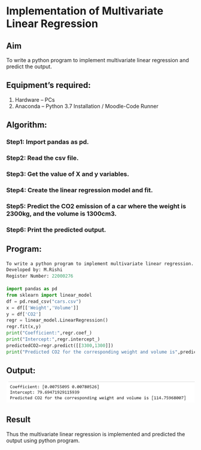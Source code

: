 # Implementation of Multivariate Linear Regression
## Aim
To write a python program to implement multivariate linear regression and predict the output.
## Equipment’s required:
1.	Hardware – PCs
2.	Anaconda – Python 3.7 Installation / Moodle-Code Runner
## Algorithm:
### Step1: Import pandas as pd.
### Step2: Read the csv file.
### Step3: Get the value of X and y variables.
### Step4: Create the linear regression model and fit.
### Step5: Predict the CO2 emission of a car where the weight is 2300kg, and the volume is 1300cm3.
### Step6: Print the predicted output.

## Program:
```python
To write a python program to implement multivariate linear regression.
Developed by: M.Rishi
Register Number: 22000276

import pandas as pd
from sklearn import linear_model
df = pd.read_csv("cars.csv")
x = df[['Weight','Volume']]
y = df['CO2']
regr = linear_model.LinearRegression()
regr.fit(x,y)
print("Coefficient:",regr.coef_)
print("Intercept:",regr.intercept_)
predictedCO2=regr.predict([[3300,1300]])
print("Predicted CO2 for the corresponding weight and volume is",predictedCO2)

```
## Output:
![OUTPUT](/output69.png)


## Result
Thus the multivariate linear regression is implemented and predicted the output using python program.
